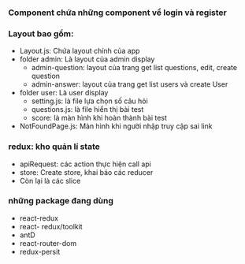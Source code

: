 
### Component chứa những component về login và register
### Layout bao gồm:
- Layout.js: Chứa layout chính của app
- folder admin: Là layout của admin display
    + admin-question: layout của trang get list questions, edit, create question
    + admin-answer: layout của trang get list users và create User
- folder user: Là user display
    + setting.js: là file lựa chọn số câu hỏi
    + questions.js: là file hiển thị bài test
    + score: là màn hình khi hoàn thành bài test
- NotFoundPage.js: Màn hình khi người nhập truy cập sai link

### redux: kho quản lí state
- apiRequest: các action thực hiện call api
- store: Create store, khai báo các reducer
- Còn lại là các slice 

### những package đang dùng
- react-redux
- react- redux/toolkit
- antD
- react-router-dom
- redux-persit